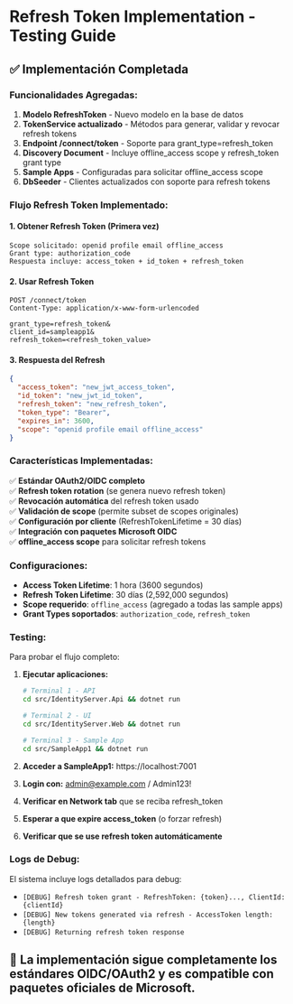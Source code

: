 # Refresh Token Implementation - Testing Guide

## ✅ **Implementación Completada**

### **Funcionalidades Agregadas:**

1. **Modelo RefreshToken** - Nuevo modelo en la base de datos
2. **TokenService actualizado** - Métodos para generar, validar y revocar refresh tokens
3. **Endpoint /connect/token** - Soporte para grant_type=refresh_token
4. **Discovery Document** - Incluye offline_access scope y refresh_token grant type
5. **Sample Apps** - Configuradas para solicitar offline_access scope
6. **DbSeeder** - Clientes actualizados con soporte para refresh tokens

### **Flujo Refresh Token Implementado:**

#### **1. Obtener Refresh Token (Primera vez)**
```
Scope solicitado: openid profile email offline_access
Grant type: authorization_code
Respuesta incluye: access_token + id_token + refresh_token
```

#### **2. Usar Refresh Token**
```
POST /connect/token
Content-Type: application/x-www-form-urlencoded

grant_type=refresh_token&
client_id=sampleapp1&
refresh_token=<refresh_token_value>
```

#### **3. Respuesta del Refresh**
```json
{
  "access_token": "new_jwt_access_token",
  "id_token": "new_jwt_id_token", 
  "refresh_token": "new_refresh_token",
  "token_type": "Bearer",
  "expires_in": 3600,
  "scope": "openid profile email offline_access"
}
```

### **Características Implementadas:**

✅ **Estándar OAuth2/OIDC completo**  
✅ **Refresh token rotation** (se genera nuevo refresh token)  
✅ **Revocación automática** del refresh token usado  
✅ **Validación de scope** (permite subset de scopes originales)  
✅ **Configuración por cliente** (RefreshTokenLifetime = 30 días)  
✅ **Integración con paquetes Microsoft OIDC**  
✅ **offline_access scope** para solicitar refresh tokens  

### **Configuraciones:**

- **Access Token Lifetime**: 1 hora (3600 segundos)
- **Refresh Token Lifetime**: 30 días (2,592,000 segundos)
- **Scope requerido**: `offline_access` (agregado a todas las sample apps)
- **Grant Types soportados**: `authorization_code`, `refresh_token`

### **Testing:**

Para probar el flujo completo:

1. **Ejecutar aplicaciones:**
   ```bash
   # Terminal 1 - API
   cd src/IdentityServer.Api && dotnet run
   
   # Terminal 2 - UI  
   cd src/IdentityServer.Web && dotnet run
   
   # Terminal 3 - Sample App
   cd src/SampleApp1 && dotnet run
   ```

2. **Acceder a SampleApp1:** https://localhost:7001
3. **Login con:** admin@example.com / Admin123!
4. **Verificar en Network tab** que se reciba refresh_token
5. **Esperar a que expire access_token** (o forzar refresh)
6. **Verificar que se use refresh token automáticamente**

### **Logs de Debug:**
El sistema incluye logs detallados para debug:
- `[DEBUG] Refresh token grant - RefreshToken: {token}..., ClientId: {clientId}`
- `[DEBUG] New tokens generated via refresh - AccessToken length: {length}`
- `[DEBUG] Returning refresh token response`

## 🎯 **La implementación sigue completamente los estándares OIDC/OAuth2 y es compatible con paquetes oficiales de Microsoft.**